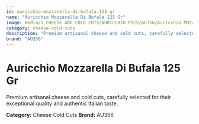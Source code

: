 ```yaml
---
id: auricchio-mozzarella-di-bufala-125-gr
name: "Auricchio Mozzarella Di Bufala 125 Gr"
image: media/1 CHEESE AND COLD CUTS/AURICCHIO PICS/AU356/Auricchio MOZZARELLA di BUFALA 125 gr.jpg
category: cheese-cold-cuts
description: "Premium artisanal cheese and cold cuts, carefully selected for their exceptional quality and authentic Italian taste."
brand: "AU356"
---
```


# Auricchio Mozzarella Di Bufala 125 Gr

Premium artisanal cheese and cold cuts, carefully selected for their exceptional quality and authentic Italian taste.

**Category:** Cheese Cold Cuts
**Brand:** AU356
